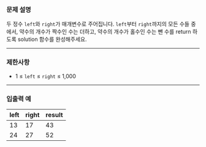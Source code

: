 ### **문제 설명**

두 정수 `left`와 `right`가 매개변수로 주어집니다. `left`부터 `right`까지의 모든 수들 중에서, 약수의 개수가 짝수인 수는 더하고, 약수의 개수가 홀수인 수는 뺀 수를 return 하도록 solution 함수를 완성해주세요.

---

### 제한사항

- 1 ≤ `left` ≤ `right` ≤ 1,000

---

### 입출력 예
|left|right|result|
|---|---|---|
|13|17|43|
|24|27|52|
